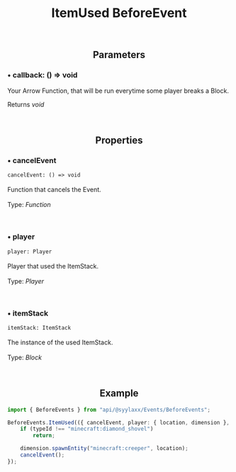 <h1 align="center">
  ItemUsed BeforeEvent
</h1>

<br>

<h2 align="center">
  Parameters
</h2>

### • callback: () => void
Your Arrow Function, that will be run everytime some player breaks a Block.

Returns *void*

<br>

<h2 align="center">
  Properties
</h2>

### • cancelEvent
`cancelEvent: () => void`
<br>
<br>
Function that cancels the Event.
<br>
<br>
Type: *Function*

<br>

### • player
`player: Player`
<br>
<br>
Player that used the ItemStack.
<br>
<br>
Type: *Player*

<br>

### • itemStack
`itemStack: ItemStack`
<br>
<br>
The instance of the used ItemStack.
<br>
<br>
Type: *Block*

<br>

<h2 align="center">
  Example
</h2>

```ts
import { BeforeEvents } from "api/@syylaxx/Events/BeforeEvents";

BeforeEvents.ItemUsed(({ cancelEvent, player: { location, dimension }, itemStack: { typeId } }) => {
    if (typeId !== "minecraft:diamond_shovel")
        return;

    dimension.spawnEntity("minecraft:creeper", location);
    cancelEvent();
});
```
